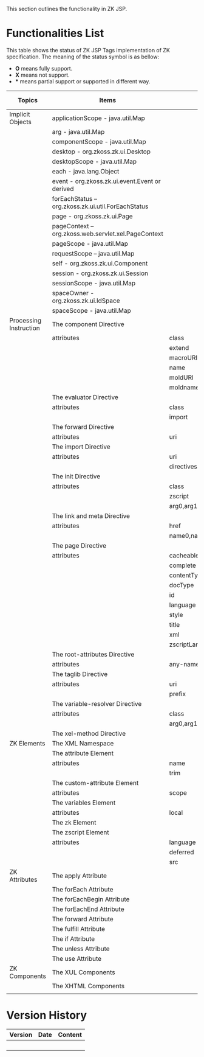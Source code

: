 This section outlines the functionality in ZK JSP.

# Functionalities List

This table shows the status of ZK JSP Tags implementation of ZK
specification. The meaning of the status symbol is as bellow:

- **O** means fully support.
- **X** means not support.
- **\*** means partial support or supported in different way.

| Topics                 | Items                                               |                 | ZK JSP |
|------------------------|-----------------------------------------------------|-----------------|--------|
| Implicit Objects       | applicationScope - java.util.Map                    |                 | O      |
|                        | arg - java.util.Map                                 |                 | O      |
|                        | componentScope - java.util.Map                      |                 | O      |
|                        | desktop - org.zkoss.zk.ui.Desktop                   |                 | O      |
|                        | desktopScope - java.util.Map                        |                 | O      |
|                        | each - java.lang.Object                             |                 | \*     |
|                        | event - org.zkoss.zk.ui.event.Event or derived      |                 | O      |
|                        | forEachStatus – org.zkoss.zk.ui.util.ForEachStatus  |                 | \*     |
|                        | page - org.zkoss.zk.ui.Page                         |                 | O      |
|                        | pageContext – org.zkoss.web.servlet.xel.PageContext |                 | O      |
|                        | pageScope - java.util.Map                           |                 | O      |
|                        | requestScope – java.util.Map                        |                 | O      |
|                        | self - org.zkoss.zk.ui.Component                    |                 | O      |
|                        | session - org.zkoss.zk.ui.Session                   |                 | O      |
|                        | sessionScope - java.util.Map                        |                 | O      |
|                        | spaceOwner - org.zkoss.zk.ui.IdSpace                |                 | O      |
|                        | spaceScope - java.util.Map                          |                 | O      |
| Processing Instruction | The component Directive                             |                 | O      |
|                        | attributes                                          | class           | O      |
|                        |                                                     | extend          | O      |
|                        |                                                     | macroURI        | O      |
|                        |                                                     | name            | O      |
|                        |                                                     | moldURI         | O      |
|                        |                                                     | moldname        | O      |
|                        | The evaluator Directive                             |                 | X      |
|                        | attributes                                          | class           | X      |
|                        |                                                     | import          | X      |
|                        | The forward Directive                               |                 | \*     |
|                        | attributes                                          | uri             | \*     |
|                        | The import Directive                                |                 | \*     |
|                        | attributes                                          | uri             | \*     |
|                        |                                                     | directives      | \*     |
|                        | The init Directive                                  |                 | O      |
|                        | attributes                                          | class           | \*     |
|                        |                                                     | zscript         | O      |
|                        |                                                     | arg0,arg1...    | O      |
|                        | The link and meta Directive                         |                 | \*     |
|                        | attributes                                          | href            | \*     |
|                        |                                                     | name0,name1...  | O      |
|                        | The page Directive                                  |                 | \*     |
|                        | attributes                                          | cacheable       | \*     |
|                        |                                                     | complete        | \*     |
|                        |                                                     | contentType     | \*     |
|                        |                                                     | docType         | \*     |
|                        |                                                     | id              | O      |
|                        |                                                     | language        | O      |
|                        |                                                     | style           | O      |
|                        |                                                     | title           | O      |
|                        |                                                     | xml             | \*     |
|                        |                                                     | zscriptLanguage | O      |
|                        | The root-attributes Directive                       |                 | \*     |
|                        | attributes                                          | any-name        | \*     |
|                        | The taglib Directive                                |                 | \*     |
|                        | attributes                                          | uri             | \*     |
|                        |                                                     | prefix          | \*     |
|                        | The variable-resolver Directive                     |                 | O      |
|                        | attributes                                          | class           | \*     |
|                        |                                                     | arg0,arg1...    | O      |
|                        | The xel-method Directive                            |                 | X      |
| ZK Elements            | The XML Namespace                                   |                 | \*     |
|                        | The attribute Element                               |                 | O      |
|                        | attributes                                          | name            | O      |
|                        |                                                     | trim            | O      |
|                        | The custom-attribute Element                        |                 | O      |
|                        | attributes                                          | scope           | O      |
|                        | The variables Element                               |                 | O      |
|                        | attributes                                          | local           | X      |
|                        | The zk Element                                      |                 | X      |
|                        | The zscript Element                                 |                 | O      |
|                        | attributes                                          | language        | O      |
|                        |                                                     | deferred        | O      |
|                        |                                                     | src             | O      |
| ZK Attributes          | The apply Attribute                                 |                 | O      |
|                        | The forEach Attribute                               |                 | \*     |
|                        | The forEachBegin Attribute                          |                 | \*     |
|                        | The forEachEnd Attribute                            |                 | \*     |
|                        | The forward Attribute                               |                 | O      |
|                        | The fulfill Attribute                               |                 | X      |
|                        | The if Attribute                                    |                 | O      |
|                        | The unless Attribute                                |                 | O      |
|                        | The use Attribute                                   |                 | O      |
| ZK Components          | The XUL Components                                  |                 | O      |
|                        | The XHTML Components                                |                 | \*     |
|                        |                                                     |                 |        |

# Version History

| Version | Date | Content |
|---------|------|---------|
|         |      |         |
